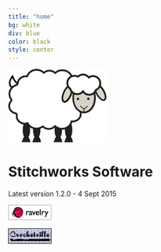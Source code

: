 ```yaml
---
title: "home"
bg: white
div: blue
color: black
style: center
---
```


<img src="/img/sheep.png" width="200px">

# Stitchworks Software

Latest version 1.2.0 - 4 Sept 2015

<a href="http://www.ravelry.com/groups/stitch-works-software"><img src= "/img/ravelry-88x31-white.png" border="0"></a>

<a href="http://www.crochetville.org"><img src="/img/cville_pblue.gif" /></a>

<!-- facebook -->
<div class="fb-like" data-href="https://facebook.com/Stitch-Works-Software" data-layout="button_count" data-action="like" data-size="small" data-show-faces="true" data-share="true"></div>
